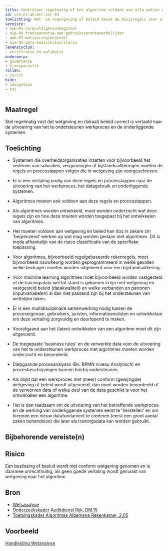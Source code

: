 ```yaml
---
title: Controleer regelmatig of het algoritme voldoet aan alle wetten en regels en het eigen beleid
id: urn:nl:ak:mtr:ver-03
toelichting: Wet- en regelgeving of beleid bevat de basisregels voor algoritmes. Het is van belang dat een goede vertaling wordt gemaakt van deze regels naar het algoritme.
vereiste:
- awb-01-zorgvuldigheidsbeginsel
- aia-08-transparantie-aan-gebruiksverantwoordelijken
- awb-02-motiveringsbeginsel
- aia-05-data-kwaliteitscriteria
levenscyclus:
- verificatie-en-validatie
onderwerp:
- governance
- transparantie
rollen:
- jurist
hide:
- navigation
- toc
---
```


<!-- tags -->

## Maatregel
Stel regelmatig vast dat wetgeving en (lokaal) beleid correct is vertaald naar de uitvoering van het te ondersteunen werkproces en de onderliggende systemen. 
 
## Toelichting
- Systemen die overheidsorganisaties inzetten voor bijvoorbeeld het verlenen van subsidies, vergunningen of bijstandsuitkeringen moeten de regels en processtappen volgen die in wetgeving zijn voorgeschreven.
- Er is een vertaling nodig van deze regels en processtappen naar de uitvoering van het werkproces, het datagebruik en onderliggende systemen.
- Algoritmes moeten ook voldoen aan deze regels en processtappen.
- Als algoritmes worden ontwikkeld, moet worden onderzocht wat deze regels zijn en hoe deze moeten worden toegepast bij het ontwikkelen van algoritmes.
- Het moeten voldoen aan wetgeving en beleid kan dus in zekere zin 'begrenzend' werken op wat mag worden gedaan met algoritmes. Dit is mede afhankelijk van de risico classificatie van de specifieke toepassing. 
- Voor algoritmes, bijvoorbeeld regelgebaseerde rekenregels, moet bijvoorbeeld nauwkeurig worden geprogrammeerd in welke gevallen welke bedragen moeten worden uitgekeerd voor een bijstandsuitkering.
- Voor machine learning algoritmes moet bijvoorbeeld worden vastgesteld of de trainingsdata wel tot stand is gekomen in lijn met wetgeving en vastgesteld beleid (datakwaliteit) en welke verbanden en patronen (inputvariabelen) al dan niet passend zijn bij het ondersteunen van wettelijke taken.
 
- Er is een multidisciplinaire samenwerking nodig tussen de proceseigenaar, gebruikers, juristen, informatieanalisten en ontwikkelaar om deze vertaling zorgvuldig en doorlopend te maken.
- Voorafgaand aan het (laten) ontwikkelen van een algoritme moet dit zijn uitgevoerd.
- De toegepaste 'business rules' en de verwerkte data voor de uitvoering van het te ondersteunen werkproces met algoritmes moeten worden onderzocht en beoordeeld.
- Diepgaande procesanalyses (Bv. BPMN niveau Analytisch) en procesbeschrijvingen kunnen hierbij ondersteunen. 
- Als blijkt dat een werkproces niet (meer) conform (gewijzigde) wetgeving of beleid wordt uitgevoerd, dan moet worden beoordeeld of de verworven data of welke deel van de data geschikt is voor het ontwikkelen een algoritme.
- Het is dan raadzaam om de uitvoering van het betreffende werkproces en de werking van onderliggende systemen eerst te 'herstellen' en om hiermee een nieuw datafundament te creëeren (eerst een groot aantal zaken behandelen) die later als trainingsdata kan worden gebruikt. 
  
## Bijbehorende vereiste(n)

<!-- list_vereisten_on_maatregelen_page -->

## Risico
Een beslissing of besluit wordt niet conform wetgeving genomen en is daarmee onrechtmatig, als geen goede vertaling wordt gemaakt van wetgeving naar het algoritme. 

## Bron
- [Wetsanalyse](https://wendbarewetsuitvoering.pleio.nl/page/view/918f9a63-4383-410e-b526-4b8fb67b1c40/het-boek-wetsanalyse)
- [Onderzoekskader Auditdienst Rijk, DM.15](https://www.rijksoverheid.nl/documenten/rapporten/2023/07/11/onderzoekskader-algoritmes-adr-2023)
- [Toetsingskader Algoritmes Algemene Rekenkamer, 2.05](https://www.rekenkamer.nl/onderwerpen/algoritmes/documenten/publicaties/2024/05/15/het-toetsingskader-aan-de-slag)

## Voorbeeld
[Handleiding Wetanalyse](https://wendbarewetsuitvoering.pleio.nl/attachment/805680a2-1c37-4831-bbfb-2d602ca7d65c) 
